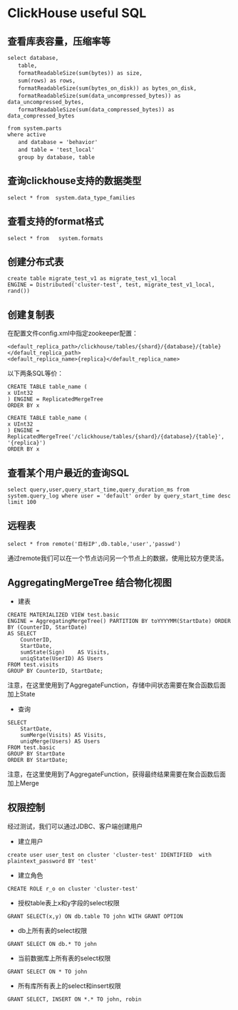 # ClickHouse useful SQL

## 查看库表容量，压缩率等
```
select database,
　　table,
　　formatReadableSize(sum(bytes)) as size,
　　sum(rows) as rows,
　　formatReadableSize(sum(bytes_on_disk)) as bytes_on_disk,
　　formatReadableSize(sum(data_uncompressed_bytes)) as data_uncompressed_bytes,
　　formatReadableSize(sum(data_compressed_bytes)) as data_compressed_bytes

from system.parts
where active
　　and database = 'behavior'
　　and table = 'test_local'
　　group by database, table
```

## 查询clickhouse支持的数据类型
```
select * from  system.data_type_families 
```

## 查看支持的format格式
```
select * from   system.formats 
```

## 创建分布式表
```
create table migrate_test_v1 as migrate_test_v1_local 
ENGINE = Distributed('cluster-test', test, migrate_test_v1_local, rand())
```

## 创建复制表

在配置文件config.xml中指定zookeeper配置：
```
<default_replica_path>/clickhouse/tables/{shard}/{database}/{table}</default_replica_path>
<default_replica_name>{replica}</default_replica_name>
```
以下两条SQL等价：
```
CREATE TABLE table_name (
x UInt32
) ENGINE = ReplicatedMergeTree
ORDER BY x
```
```
CREATE TABLE table_name (
x UInt32
) ENGINE = ReplicatedMergeTree('/clickhouse/tables/{shard}/{database}/{table}', '{replica}')
ORDER BY x
```
## 查看某个用户最近的查询SQL
```
select query,user,query_start_time,query_duration_ms from system.query_log where user = 'default' order by query_start_time desc limit 100 
```
## 远程表
```
select * from remote('目标IP',db.table,'user','passwd')
```
通过remote我们可以在一个节点访问另一个节点上的数据，使用比较方便灵活。

## AggregatingMergeTree 结合物化视图
- 建表
```
CREATE MATERIALIZED VIEW test.basic
ENGINE = AggregatingMergeTree() PARTITION BY toYYYYMM(StartDate) ORDER BY (CounterID, StartDate)
AS SELECT
    CounterID,
    StartDate,
    sumState(Sign)    AS Visits,
    uniqState(UserID) AS Users
FROM test.visits
GROUP BY CounterID, StartDate;
```
注意，在这里使用到了AggregateFunction，存储中间状态需要在聚合函数后面加上State
- 查询
```
SELECT
    StartDate,
    sumMerge(Visits) AS Visits,
    uniqMerge(Users) AS Users
FROM test.basic
GROUP BY StartDate
ORDER BY StartDate;
```
注意，在这里使用到了AggregateFunction，获得最终结果需要在聚合函数后面加上Merge

## 权限控制
经过测试，我们可以通过JDBC、客户端创建用户

- 建立用户
```
create user user_test on cluster 'cluster-test' IDENTIFIED  with plaintext_password BY 'test'  
```
- 建立角色
```
CREATE ROLE r_o on cluster 'cluster-test'
```
- 授权table表上x和y字段的select权限
```
GRANT SELECT(x,y) ON db.table TO john WITH GRANT OPTION  
```
- db上所有表的select权限
```
GRANT SELECT ON db.* TO john 
```
- 当前数据库上所有表的select权限
```
GRANT SELECT ON * TO john  
```

- 所有库所有表上的select和insert权限
```
GRANT SELECT, INSERT ON *.* TO john, robin 
```
